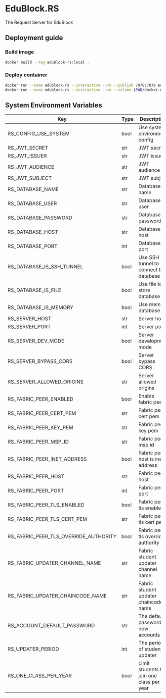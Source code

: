 # EduBlock.RS

The Request Server for EduBlock

## Deployment guide

### Build image

```sh
docker build --tag edublock-rs:local .
```

### Deploy container

```sh
docker run --name edublock-rs --interactive --rm --publish 7070:7070 edublock-rs:local
docker run --name edublock-rs --interactive --rm --volume $PWD/docker-data:/data --publish 7070:7070 edublock-rs:local
```

## System Environment Variables

| Key                                   | Type | Description                               | Default                |
|---------------------------------------|------|-------------------------------------------|------------------------|
| RS_CONFIG_USE_SYSTEM                  | bool | Use system environment config             | false                  |
| RS_JWT_SECRET                         | str  | JWT secret                                | very_secret            |
| RS_JWT_ISSUER                         | str  | JWT issuer                                | edublock               |
| RS_JWT_AUDIENCE                       | str  | JWT audience                              | client                 |
| RS_JWT_SUBJECT                        | str  | JWT subject                               | edublock.rs            |
| RS_DATABASE_NAME                      | str  | Database name                             | edublock               |
| RS_DATABASE_USER                      | str  | Database user                             | root                   |
| RS_DATABASE_PASSWORD                  | str  | Database password                         |                        |
| RS_DATABASE_HOST                      | str  | Database host                             | localhost              |
| RS_DATABASE_PORT                      | int  | Database port                             | 3306                   |
| RS_DATABASE_IS_SSH_TUNNEL             | bool | Use SSH tunnel to connect to database     | false                  |
| RS_DATABASE_IS_FILE                   | bool | Use file to store database                | true                   |
| RS_DATABASE_IS_MEMORY                 | bool | Use memory database                       | true                   |
| RS_SERVER_HOST                        | str  | Server host                               | localhost              |
| RS_SERVER_PORT                        | int  | Server port                               | 7070                   |
| RS_SERVER_DEV_MODE                    | bool | Server development mode                   | true                   |
| RS_SERVER_BYPASS_CORS                 | bool | Server bypass CORS                        | true                   |
| RS_SERVER_ALLOWED_ORIGINS             | str  | Server allowed origins                    | *                      |
| RS_FABRIC_PEER_ENABLED                | bool | Enable fabric peer                        | false                  |
| RS_FABRIC_PEER_CERT_PEM               | str  | Fabric peer cert pem                      |                        |
| RS_FABRIC_PEER_KEY_PEM                | str  | Fabric peer key pem                       |                        |
| RS_FABRIC_PEER_MSP_ID                 | str  | Fabric peer msp id                        | Org1MSP                |
| RS_FABRIC_PEER_INET_ADDRESS           | bool | Fabric peer host is inet address          | true                   |
| RS_FABRIC_PEER_HOST                   | str  | Fabric peer host                          | localhost              |
| RS_FABRIC_PEER_PORT                   | int  | Fabric peer port                          | 7051                   |
| RS_FABRIC_PEER_TLS_ENABLED            | bool | Fabric peer tls enabled                   | false                  |
| RS_FABRIC_PEER_TLS_CERT_PEM           | str  | Fabric peer tls cert pem                  |                        |
| RS_FABRIC_PEER_TLS_OVERRIDE_AUTHORITY | bool | Fabric peer tls override authority        | peer0.org1.example.com |
| RS_FABRIC_UPDATER_CHANNEL_NAME        | str  | Fabric student updater channel name       | mychannel              |
| RS_FABRIC_UPDATER_CHAINCODE_NAME      | str  | Fabric student updater chaincode name     | edublock               |
| RS_ACCOUNT_DEFAULT_PASSWORD           | str  | The default password of new accounts      | password               |
| RS_UPDATER_PERIOD                     | int  | The period of student updater             | 1000                   |
| RS_ONE_CLASS_PER_YEAR                 | bool | Limit students to join one class per year | true                   |